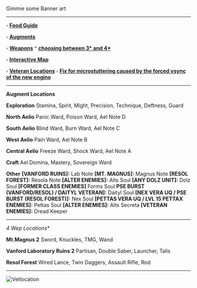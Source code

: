 Gimmie some Banner art

---

:white_small_square: **[Food Guide](https://docs.google.com/document/d/1hitGATAuwdkZu3bjmRoNp8jf7r8n-deMg6NpThXcUXU/edit)**

:white_small_square: **[Augments](https://www.reddit.com/r/PSO2/comments/nzs2d8/where_to_find_certain_augments_in_pso2ngs/)**

:white_small_square: **[Weapons](https://docs.google.com/spreadsheets/d/1auX9B_aRJv2YhpE3czqmmZQaaVO1a2R29YqwGowGQJI/edit#gid=0)**
     ^ **[choosing between 3* and 4*](https://www.reddit.com/r/PSO2NGS/comments/o06i1n/gather_round_boys_and_girls_i_have_a_secret_to/)** 

:white_small_square: **[Interactive Map](https://ngs-map.kosnag.ru/?lang=en_gl)**

:white_small_square: **[Veteran Locations](https://gyazo.com/96ea88b86d59da1328b7fd0796498a4a)**
:white_small_square: **[Fix for microstuttering caused by the forced vsync of the new engine](https://www.reddit.com/r/PSO2NGS/comments/nwmidl/fix_for_microstuttering_caused_by_the_forced/)**

---
**Augment Locations**

**__Exploration__**
Stamina, Spirit, Might, Precision, Technique, Deftness, Guard

**__North Aelio__**
Panic Ward, Poison Ward, Ael Note D

**__South Aelio__**
Blind Ward, Burn Ward, Ael Note C

**__West Aelio__**
Pain Ward, Ael Note B

**__Central Aelio__**
Freeze Ward, Shock Ward, Ael Note A

**__Craft__**
Ael Domina, Mastery, Sovereign Ward

**__Other__**
**[VANFORD RUINS]:** Lab Note
**[MT. MAGNUS]:** Magnus Note
**[RESOL FOREST]:** Resola Note
**[ALTER ENEMIES]:** Alts Soul 
**[ANY DOLZ UNIT]:** Dolz Soul 
**[FORMER CLASS ENEMIES]** Forms Soul 
**PSE BURST (VANFORD/RESOL) / DAITYL VETERAN]:** Daityl Soul 
**[NEX VERA UQ / PSE BURST (RESOL FOREST)]:** Nex Soul 
**[PETTAS VERA UQ / LVL 15 PETTAX ENEMIES]:** Pettas Soul 
**[ALTER ENEMIES]:** Alts Secreta 
**[VETERAN ENEMIES]:** Dread Keeper 

---

**4* Wep Locations**

**__Mt.Magnus 2__**
Sword, Knuckles, TMG, Wand
 
**__Vanford Laboratory Ruins 2__**
Partisan, Double Saber, Launcher, Talis

**__Resol Forest__**
Wired Lance, Twin Daggers, Assault Rifle, Rod

---

![Vetlocation](https://i.imgur.com/tikoPcf.png)
